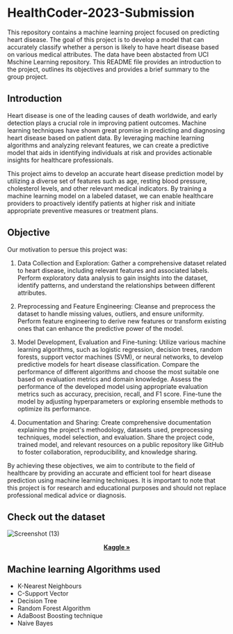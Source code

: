 # HealthCoder-2023-Submission

This repository contains a machine learning project focused on predicting heart disease. The goal of this project is to develop a model that can accurately classify whether a person is likely to have heart disease based on various medical attributes. The data have been abstacted from UCI Mschine Learning repository. This README file provides an introduction to the project, outlines its objectives and provides a brief summary to the group project.

## Introduction

Heart disease is one of the leading causes of death worldwide, and early detection plays a crucial role in improving patient outcomes. Machine learning techniques have shown great promise in predicting and diagnosing heart disease based on patient data. By leveraging machine learning algorithms and analyzing relevant features, we can create a predictive model that aids in identifying individuals at risk and provides actionable insights for healthcare professionals.

This project aims to develop an accurate heart disease prediction model by utilizing a diverse set of features such as age, resting blood pressure, cholesterol levels, and other relevant medical indicators. By training a machine learning model on a labeled dataset, we can enable healthcare providers to proactively identify patients at higher risk and initiate appropriate preventive measures or treatment plans.

## Objective

Our motivation to persue this project was: 

1. Data Collection and Exploration: Gather a comprehensive dataset related to heart disease, including relevant features and associated labels. Perform exploratory data analysis to gain insights into the dataset, identify patterns, and understand the relationships between different attributes.

2. Preprocessing and Feature Engineering: Cleanse and preprocess the dataset to handle missing values, outliers, and ensure uniformity. Perform feature engineering to derive new features or transform existing ones that can enhance the predictive power of the model.

3. Model Development, Evaluation and Fine-tuning: Utilize various machine learning algorithms, such as logistic regression, decision trees, random forests, support vector machines (SVM), or neural networks, to develop predictive models for heart disease classification. Compare the performance of different algorithms and choose the most suitable one based on evaluation metrics and domain knowledge. Assess the performance of the developed model using appropriate evaluation metrics such as accuracy, precision, recall, and F1 score. Fine-tune the model by adjusting hyperparameters or exploring ensemble methods to optimize its performance.

4. Documentation and Sharing: Create comprehensive documentation explaining the project's methodology, datasets used, preprocessing techniques, model selection, and evaluation. Share the project code, trained model, and relevant resources on a public repository like GitHub to foster collaboration, reproducibility, and knowledge sharing.

By achieving these objectives, we aim to contribute to the field of healthcare by providing an accurate and efficient tool for heart disease prediction using machine learning techniques. It is important to note that this project is for research and educational purposes and should not replace professional medical advice or diagnosis.


## Check out the dataset

![Screenshot (13)](https://github.com/Pr-at30/HealthCoder-2023-Submission/assets/77499411/15f1d0c7-6f5a-49fc-9fe5-992fa6e25883)

 <p align="center"><a href="https://www.kaggle.com/datasets/fedesoriano/heart-failure-prediction"><strong>Kaggle »</strong></a> </p>
    
    
 ## Machine learning Algorithms used
 
* K-Nearest Neighbours
* C-Support Vector
* Decision Tree
* Random Forest Algorithm
* AdaBoost Boosting technique
* Naive Bayes
 

  

